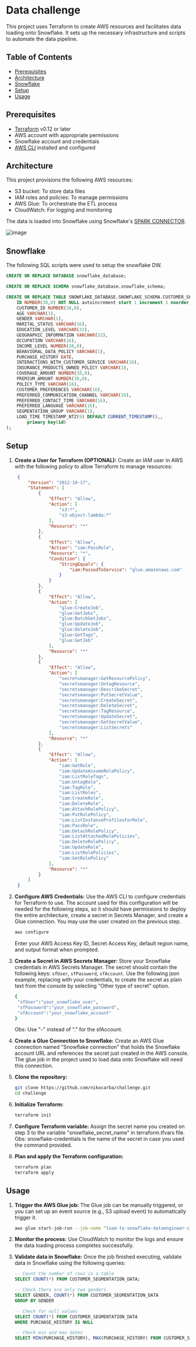 # Data challenge

This project uses Terraform to create AWS resources and facilitates data loading onto Snowflake. It sets up the necessary infrastructure and scripts to automate the data pipeline.

## Table of Contents
- [Prerequisites](#prerequisites)
- [Architecture](#architecture)
- [Snowflake](#Snowflake)
- [Setup](#setup)
- [Usage](#usage)

## Prerequisites
- [Terraform](https://www.terraform.io/downloads.html) v0.12 or later
- AWS account with appropriate permissions
- Snowflake account and credentials
- [AWS CLI](https://aws.amazon.com/cli/) installed and configured

## Architecture
This project provisions the following AWS resources:
- S3 bucket: To store data files
- IAM roles and policies: To manage permissions
- AWS Glue: To orchestrate the ETL process
- CloudWatch: For logging and monitoring

The data is loaded into Snowflake using Snowflake's [SPARK CONNECTOR](https://docs.snowflake.com/en/user-guide/spark-connector-overview).

![image](https://github.com/user-attachments/assets/acfa01eb-52b1-4000-8dcf-565be16747a0)

## Snowflake
The following SQL scripts were used to setup the snowflake DW.
```sql
CREATE OR REPLACE DATABASE snowflake_database;

CREATE OR REPLACE SCHEMA snowflake_database.snowflake_schema;

CREATE OR REPLACE TABLE SNOWFLAKE_DATABASE.SNOWFLAKE_SCHEMA.CUSTOMER_SEGMENTATION_DATA (
	ID NUMBER(38,0) NOT NULL autoincrement start 1 increment 1 noorder,
	CUSTOMER_ID NUMBER(38,0),
	AGE VARCHAR(3),
	GENDER VARCHAR(1),
	MARITAL_STATUS VARCHAR(16),
	EDUCATION_LEVEL VARCHAR(32),
	GEOGRAPHIC_INFORMATION VARCHAR(32),
	OCCUPATION VARCHAR(16),
	INCOME_LEVEL NUMBER(38,0),
	BEHAVIORAL_DATA_POLICY VARCHAR(1),
	PURCHASE_HISTORY DATE,
	INTERACTIONS_WITH_CUSTOMER_SERVICE VARCHAR(16),
	INSURANCE_PRODUCTS_OWNED_POLICY VARCHAR(1),
	COVERAGE_AMOUNT NUMBER(38,0),
	PREMIUM_AMOUNT NUMBER(38,0),
	POLICY_TYPE VARCHAR(16),
	CUSTOMER_PREFERENCES VARCHAR(16),
	PREFERRED_COMMUNICATION_CHANNEL VARCHAR(16),
	PREFERRED_CONTACT_TIME VARCHAR(16),
	PREFERRED_LANGUAGE VARCHAR(16),
	SEGMENTATION_GROUP VARCHAR(1),
	LOAD_TIME TIMESTAMP_NTZ(9) DEFAULT CURRENT_TIMESTAMP(),,
    	primary key(id)
);
```

## Setup

1. **Create a User for Terraform (OPTIONAL):**
   Create an IAM user in AWS with the following policy to allow Terraform to manage resources:
   ```json
	{
	    "Version": "2012-10-17",
	    "Statement": [
	        {
	            "Effect": "Allow",
	            "Action": [
	                "s3:*",
	                "s3-object-lambda:*"
	            ],
	            "Resource": "*"
	        },
			{
	            "Effect": "Allow",
	            "Action": "iam:PassRole",
	            "Resource": "*",
	            "Condition": {
	                "StringEquals": {
	                    "iam:PassedToService": "glue.amazonaws.com"
	                }
	            }
	        },
			{
	            "Effect": "Allow",
	            "Action": [
	                "glue:CreateJob",
	                "glue:GetJobs",
	                "glue:BatchGetJobs",
	                "glue:UpdateJob",
	                "glue:DeleteJob",
	                "glue:GetTags",
	                "glue:GetJob"
	            ],
	            "Resource": "*"
	        },
			{
	            "Effect": "Allow",
	            "Action": [
	                "secretsmanager:GetResourcePolicy",
	                "secretsmanager:UntagResource",
	                "secretsmanager:DescribeSecret",
	                "secretsmanager:PutSecretValue",
	                "secretsmanager:CreateSecret",
	                "secretsmanager:DeleteSecret",
	                "secretsmanager:TagResource",
	                "secretsmanager:UpdateSecret",
	                "secretsmanager:GetSecretValue",
	                "secretsmanager:ListSecrets"
	            ],
	            "Resource": "*"
	        },
			{
	            "Effect": "Allow",
	            "Action": [
	                "iam:GetRole",
	                "iam:UpdateAssumeRolePolicy",
	                "iam:ListRoleTags",
	                "iam:UntagRole",
	                "iam:TagRole",
	                "iam:ListRoles",
	                "iam:CreateRole",
	                "iam:DeleteRole",
	                "iam:AttachRolePolicy",
	                "iam:PutRolePolicy",
	                "iam:ListInstanceProfilesForRole",
	                "iam:PassRole",
	                "iam:DetachRolePolicy",
	                "iam:ListAttachedRolePolicies",
	                "iam:DeleteRolePolicy",
	                "iam:UpdateRole",
	                "iam:ListRolePolicies",
	                "iam:GetRolePolicy"
	            ],
	            "Resource": "*"
	        }
	    ]
	}
   ```

2. **Configure AWS Credentials:**
   Use the AWS CLI to configure credentials for Terraform to use. The account used for this configuration will be needed for the following steps, so it should have permissions to deploy the entire architecture, create a secret in Secrets Manager, and create a Glue connection. You may use the user created on the previous step.
   ```sh
   aws configure
   ```
   Enter your AWS Access Key ID, Secret Access Key, default region name, and output format when prompted.

3. **Create a Secret in AWS Secrets Manager:**
   Store your Snowflake credentials in AWS Secrets Manager. The secret should contain the following keys: `sfUser`, `sfPassword`, `sfAccount`. Use the following json example, replacing with your credentials, to create 
   the secret as plain text from the console by selecting "Other type of secret" option.
   ```sh
   {
	"sfUser":"your_snowflake_user",
	"sfPassword":"your_snowflake_password",
	"sfAccount":"your_snowflake_account"
   }
   ```
   Obs: Use "-" instead of "." for the sfAccount.

4. **Create a Glue Connection to Snowflake:**
   Create an AWS Glue connection named "Snowflake connection" that holds the Snowflake account URL and references the secret just created in the AWS console. The glue job in the project used to load data onto Snowflake      will need this connection.

5. **Clone the repository:**
   ```sh
   git clone https://github.com/nikocarba/challenge.git
   cd challenge
   ```

6. **Initialize Terraform:**
   ```sh
   terraform init
   ```

7. **Configure Terraform variable:**
   Assign the secret name you created on step 3 to the variable "snowflake_secret_name" in terraform.tfvars file.
   Obs: snowflake-credentials is the name of the secret in case you used the command provided.

9. **Plan and apply the Terraform configuration:**
   ```sh
   terraform plan
   terraform apply
   ```

## Usage

1. **Trigger the AWS Glue job:**
   The Glue job can be manually triggered, or you can set up an event source (e.g., S3 upload event) to automatically trigger it.
   ```sh
   aws glue start-job-run --job-name "load-to-snowflake-dataengineer-challenge-ncarballal"
   ```
   
3. **Monitor the process:**
   Use CloudWatch to monitor the logs and ensure the data loading process completes successfully.

4. **Validate data in Snowflake:**
   Once the job finished executing, validate data in Snowflake using the following queries:
   ```sql
   -- Count the number of rows in a table
   SELECT COUNT(*) FROM CUSTOMER_SEGMENTATION_DATA;

   -- Check there are only two genders
   SELECT GENDER, COUNT(*) FROM CUSTOMER_SEGMENTATION_DATA 
   GROUP BY GENDER

   -- Check for null values
   SELECT COUNT(*) FROM CUSTOMER_SEGMENTATION_DATA
   WHERE PURCHASE_HISTORY IS NULL

   -- Check min and max dates
   SELECT MIN(PURCHASE_HISTORY), MAX(PURCHASE_HISTORY) FROM CUSTOMER_SEGMENTATION_DATA
   ```
